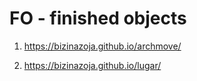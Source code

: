 # FO - finished objects

1. https://bizinazoja.github.io/archmove/

2. https://bizinazoja.github.io/lugar/
